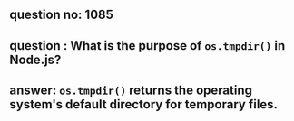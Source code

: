 
      
## question no: 1085

## question : What is the purpose of `os.tmpdir()` in Node.js?

## answer: `os.tmpdir()` returns the operating system's default directory for temporary files.
      